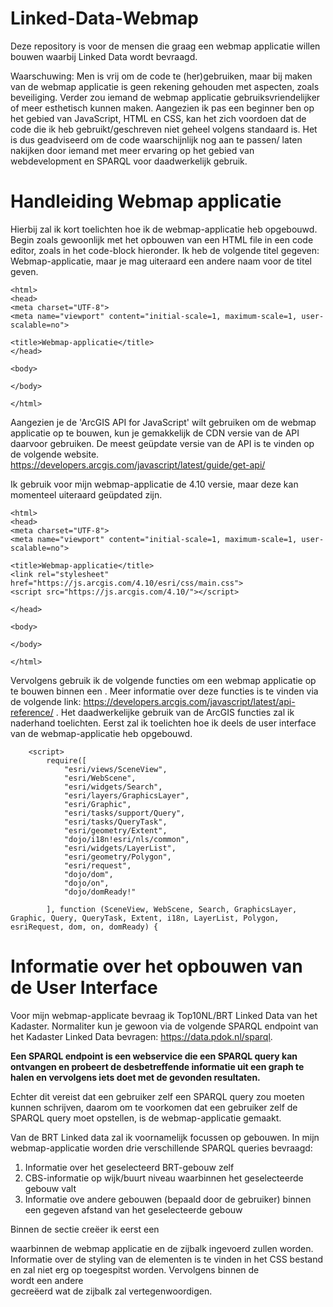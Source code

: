 # Linked-Data-Webmap

Deze repository is voor de mensen die graag een webmap applicatie willen bouwen waarbij Linked Data wordt bevraagd. 

Waarschuwing: Men is vrij om de code te (her)gebruiken, maar bij maken van de webmap applicatie is geen rekening gehouden met aspecten, zoals beveiliging. Verder zou iemand de webmap applicatie gebruiksvriendelijker of meer esthetisch kunnen maken. Aangezien ik pas een beginner ben op het gebied van JavaScript, HTML en CSS, kan het zich voordoen dat de code die ik heb gebruikt/geschreven niet geheel volgens standaard is. Het is dus geadviseerd om de code waarschijnlijk nog aan te passen/ laten nakijken door iemand
met meer ervaring op het gebied van webdevelopment en SPARQL voor daadwerkelijk gebruik.

# Handleiding Webmap applicatie

Hierbij zal ik kort toelichten hoe ik de webmap-applicatie heb opgebouwd. 
Begin zoals gewoonlijk met het opbouwen van een HTML file in een code editor, zoals in het code-block hieronder.
Ik heb de volgende titel gegeven: Webmap-applicatie, maar je mag uiteraard een andere naam voor de titel geven.


```<!DOCTYPE html>
<html>
<head>
<meta charset="UTF-8">
<meta name="viewport" content="initial-scale=1, maximum-scale=1, user-scalable=no">

<title>Webmap-applicatie</title>
</head>

<body>

</body>

</html>
``` 

Aangezien je de 'ArcGIS API for JavaScript' wilt gebruiken om de webmap applicatie op te bouwen, kun je gemakkelijk de CDN versie van de API daarvoor gebruiken. De meest geüpdate versie van de API is te vinden op de volgende website. https://developers.arcgis.com/javascript/latest/guide/get-api/

Ik gebruik voor mijn webmap-applicatie de 4.10 versie, maar deze kan momenteel uiteraard geüpdated zijn.



```<!DOCTYPE html>
<html>
<head>
<meta charset="UTF-8">
<meta name="viewport" content="initial-scale=1, maximum-scale=1, user-scalable=no">

<title>Webmap-applicatie</title>
<link rel="stylesheet" href="https://js.arcgis.com/4.10/esri/css/main.css">
<script src="https://js.arcgis.com/4.10/"></script>

</head>

<body>

</body>

</html>
``` 

Vervolgens gebruik ik de volgende functies om een webmap applicatie op te bouwen binnen een **<script> </script>**. Meer informatie over deze functies is te vinden via de volgende link: https://developers.arcgis.com/javascript/latest/api-reference/ . Het daadwerkelijke gebruik van de ArcGIS functies zal ik naderhand toelichten. Eerst zal ik toelichten hoe ik deels de user interface van de webmap-applicatie heb opgebouwd.

```
    <script>
        require([
            "esri/views/SceneView",
            "esri/WebScene",
            "esri/widgets/Search",
            "esri/layers/GraphicsLayer",
            "esri/Graphic",
            "esri/tasks/support/Query",
            "esri/tasks/QueryTask",
            "esri/geometry/Extent",
            "dojo/i18n!esri/nls/common",
            "esri/widgets/LayerList",
            "esri/geometry/Polygon",
            "esri/request",
            "dojo/dom",
            "dojo/on",
            "dojo/domReady!"

        ], function (SceneView, WebScene, Search, GraphicsLayer, Graphic, Query, QueryTask, Extent, i18n, LayerList, Polygon, esriRequest, dom, on, domReady) {
```

# Informatie over het opbouwen van de User Interface

Voor mijn webmap-applicate bevraag ik Top10NL/BRT Linked Data van het Kadaster. Normaliter kun je gewoon via de volgende SPARQL endpoint van het Kadaster Linked Data bevragen: https://data.pdok.nl/sparql.

**Een SPARQL endpoint is een webservice die een SPARQL query kan ontvangen en probeert de desbetreffende informatie uit een graph te halen en vervolgens iets doet met de gevonden resultaten.** 

Echter dit vereist dat een gebruiker zelf een SPARQL query zou moeten kunnen schrijven, daarom om te voorkomen dat een gebruiker zelf de SPARQL query moet opstellen, is de webmap-applicatie gemaakt.

Van de BRT Linked data zal ik voornamelijk focussen op gebouwen. 
In mijn webmap-applicatie worden drie verschillende SPARQL queries bevraagd:

  1. Informatie over het geselecteerd BRT-gebouw zelf
  2. CBS-informatie op wijk/buurt niveau waarbinnen het geselecteerde gebouw valt
  3. Informatie ove andere gebouwen (bepaald door de gebruiker) binnen een gegeven afstand van het geselecteerde gebouw

Binnen de <body> </body> sectie creëer ik eerst een <div></div> waarbinnen de webmap applicatie en de zijbalk ingevoerd zullen worden. Informatie over de styling van de elementen is te vinden in het CSS bestand en zal niet erg op toegespitst worden.
Vervolgens binnen de <div></div> wordt een andere <div></div> gecreëerd wat de zijbalk zal vertegenwoordigen.






